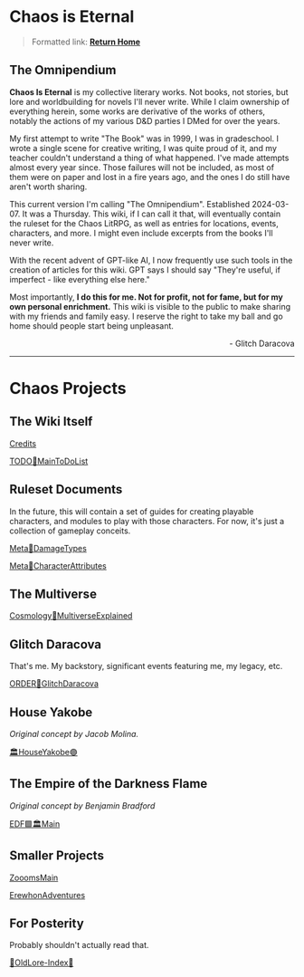 # Chaos is Eternal
> Formatted link: [**Return Home**](index.md)
## The Omnipendium

**Chaos Is Eternal** is my collective literary works. Not books, not stories, but lore and worldbuilding for novels I'll never write. While I claim ownership of everything herein, some works are derivative of the works of others, notably the actions of my various D&D parties I DMed for over the years.

My first attempt to write "The Book" was in 1999, I was in gradeschool. I wrote a single scene for creative writing, I was quite proud of it, and my teacher couldn't understand a thing of what happened. I've made attempts almost every year since. Those failures will not be included, as most of them were on paper and lost in a fire years ago, and the ones I do still have aren't worth sharing.

This current version I'm calling "The Omnipendium". Established 2024-03-07. It was a Thursday. This wiki, if I can call it that, will eventually contain the ruleset for the Chaos LitRPG, as well as entries for locations, events, characters, and more. I might even include excerpts from the books I'll never write.

With the recent advent of GPT-like AI, I now frequently use such tools in the creation of articles for this wiki. GPT says I should say "They're useful, if imperfect - like everything else here."

Most importantly, **I do this for me. Not for profit, not for fame, but for my own personal enrichment.** This wiki is visible to the public to make sharing with my friends and family easy. I reserve the right to take my ball and go home should people start being unpleasant.

<p align="right">- Glitch Daracova</p>

---

# Chaos Projects

## The Wiki Itself

[Credits](Credits.md)

[TODO📄MainToDoList](TODO📄MainToDoList.md)

## Ruleset Documents
In the future, this will contain a set of guides for creating playable characters, and modules to play with those characters. For now, it's just a collection of gameplay conceits.

[Meta📄DamageTypes](Meta📄DamageTypes.md)

[Meta📄CharacterAttributes](Meta📄CharacterAttributes.md)

## The Multiverse
[Cosmology🌌MultiverseExplained](Cosmology🌌MultiverseExplained.md)

## Glitch Daracova
That's me. My backstory, significant events featuring me, my legacy, etc.

[ORDER🔻GlitchDaracova](ORDER🔻GlitchDaracova.md)

## House Yakobe
*Original concept by Jacob Molina.*

[🏛HouseYakobe🟣](🏛HouseYakobe🟣.md)

## The Empire of the Darkness Flame
*Original concept by Benjamin Bradford*

[EDF🟩🏛️Main](EDF🟩🏛️Main.md)

## Smaller Projects
[ZooomsMain](ZooomsMain.md)

[ErewhonAdventures](ErewhonAdventures.md)

## For Posterity
Probably shouldn't actually read that.

[📜OldLore-Index📜](OldLore/📜OldLore-Index📜.md)